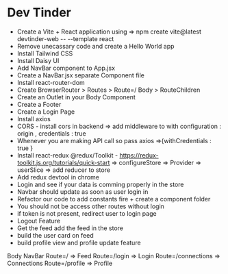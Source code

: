 # Dev Tinder

- Create a Vite + React application using => npm create vite@latest devtinder-web -- --template react
- Remove unecassary code and create a Hello World app
- Install Tailwind CSS
- Install Daisy UI
- Add NavBar component to App.jsx
- Create a NavBar.jsx separate Component file
- Install react-router-dom
- Create BrowserRouter > Routes > Route=/ Body > RouteChildren
- Create an Outlet in your Body Component
- Create a Footer
- Create a Login Page
- Install axios
- CORS - install cors in backend => add middleware to with configuration : origin , credentials : true
- Whenever you are making API call so pass axios =>{withCredentials : true }
- Install react-redux @redux/Toolkit - https://redux-toolkit.js.org/tutorials/quick-start 
=> configureStore => Provider => userSlice => add reducer to store
- Add redux devtool in chrome
- Login and see if your data is comming properly in the store
- Navbar should update as soon as user login in
- Refactor our code to add constants fire + create a component folder
- You should not be access other routes without login
- if token is not present, redirect user to login page
- Logout Feature
- Get the feed add the feed in the store
- build the user card on feed
- build profile view and profile update feature



Body 
    NavBar
    Route=/  => Feed
    Route=/login  => Login
    Route=/connections  => Connections
    Route=/profile  => Profile